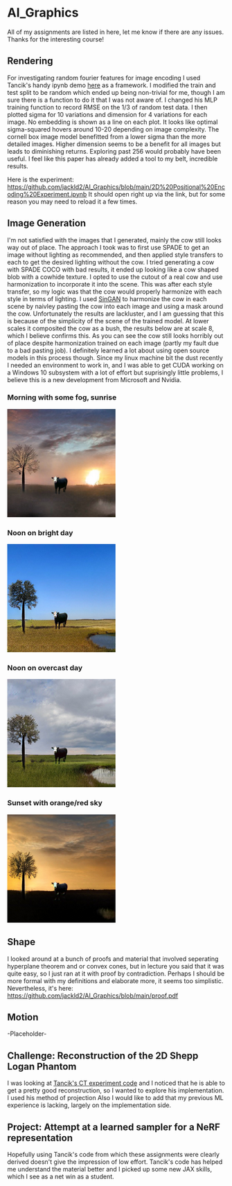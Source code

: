 # AI_Graphics
All of my assignments are listed in here, let me know if there are any issues. Thanks for the interesting course!

## Rendering 
For investigating random fourier features for image encoding I used Tancik's handy ipynb demo [here](https://github.com/tancik/fourier-feature-networks/blob/master/Demo.ipynb)  as a framework. I modified the train and test split to be random which ended up being non-trivial for me, though I am sure there is a function to do it that I was not aware of. I changed his MLP training function to record RMSE on the 1/3 of random test data. I then plotted sigma for 10 variations and dimension for 4 variations for each image. No embedding is shown as a line on each plot. It looks like optimal sigma-squared hovers around 10-20 depending on image complexity. The cornell box image model benefitted from a lower sigma than the more detailed images. Higher dimension seems to be a benefit for all images but leads to diminishing returns. Exploring past 256 would probably have been useful. I feel like this paper has already added a tool to my belt, incredible results.

Here is the experiment: https://github.com/jackld2/AI_Graphics/blob/main/2D%20Positional%20Encoding%20Experiment.ipynb
It should open right up via the link, but for some reason you may need to reload it a few times.

## Image Generation
I'm not satisfied with the images that I generated, mainly the cow still looks way out of place. The approach I took was to first use SPADE to get an image without lighting as recommended, and then applied style transfers to each to get the desired lighting without the cow. I tried generating a cow with SPADE COCO with bad results, it ended up looking like a cow shaped blob with a cowhide texture. I opted to use the cutout of a real cow and use harmonization to incorporate it into the scene. This was after each style transfer, so my logic was that the cow would properly harmonize with each style in terms of lighting. I used [SinGAN](https://github.com/tamarott/SinGAN) to harmonize the cow in each scene by naivley pasting the cow into each image and using a mask around the cow. Unfortunately the results are lackluster, and I am guessing that this is because of the simplicity of the scene of the trained model. At lower scales it composited the cow as a bush, the results below are at scale 8, which I believe confirms this. As you can see the cow still looks horribly out of place despite harmonization trained on each image (partly my fault due to a bad pasting job). I definitely learned a lot about using open source models in this process though. Since my linux machine bit the dust recently I needed an environment to work in, and I was able to get CUDA working on a Windows 10 subsystem with a lot of effort but suprisingly little problems, I believe this is a new development from Microsoft and Nvidia.

### Morning with some fog, sunrise
![IMG](https://github.com/jackld2/AI_Graphics/blob/main/ImageGen/morningcow.png?raw=true)
### Noon on bright day
![IMG](https://github.com/jackld2/AI_Graphics/blob/main/ImageGen/nooncow.png?raw=true)
### Noon on overcast day
![IMG](https://github.com/jackld2/AI_Graphics/blob/main/ImageGen/overcastcow.png?raw=true)
### Sunset with orange/red sky
![IMG](https://github.com/jackld2/AI_Graphics/blob/main/ImageGen/sunsetcow.png?raw=true)

## Shape
I looked around at a bunch of proofs and material that involved seperating hyperplane theorem and or convex cones, but in lecture you said that it was quite easy, so I just ran at it with proof by contradiction. Perhaps I should be more formal with my definitions and elaborate more, it seems too simplistic. Nevertheless, it's here: https://github.com/jackld2/AI_Graphics/blob/main/proof.pdf

## Motion
-Placeholder-

## Challenge: Reconstruction of the 2D Shepp Logan Phantom
I was looking at [Tancik's CT experiment code](https://github.com/tancik/fourier-feature-networks/blob/master/Experiments/2d_CT.ipynb) and I noticed that he is able to get a pretty good reconstruction, so I wanted to explore his implementation. I used his method of projection 
Also I would like to add that my previous ML experience is lacking, largely on the implementation side. 

## Project: Attempt at a learned sampler for a NeRF representation
Hopefully using Tancik's code from which these assignments were clearly derived doesn't give the impression of low effort. Tancik's code has helped me understand the material better and I picked up some new JAX skills, which I see as a net win as a student.
